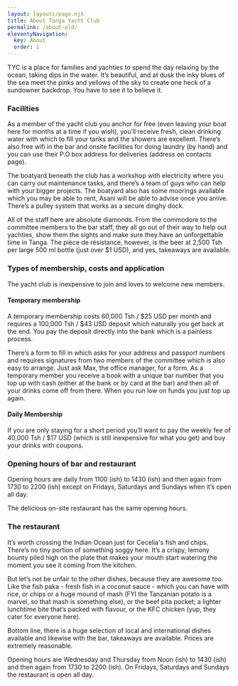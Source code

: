 ```yaml
---
layout: layouts/page.njk
title: About Tanga Yacht Club
permalink: /about-old/
eleventyNavigation:
  key: About
  order: 1
---
```

TYC is a place for families and yachties to spend the day relaxing by the ocean, taking dips in the water.  It’s beautiful, and at dusk the inky blues of the sea meet the pinks and yellows of the sky to create one heck of a sundowner backdrop.  You have to see it to believe it. 

### Facilities

As a member of the yacht club you anchor for free (even leaving your boat here for months at a time if you wish), you’ll receive fresh, clean drinking water with which to fill your tanks and the showers are excellent.  There’s also free wifi in the bar and onsite facilities for doing laundry (by hand) and you can use their P.O box address for deliveries (address on contacts page).  

The boatyard beneath the club has a workshop with electricity where you can carry out maintenance tasks, and there’s a team of guys who can help with your bigger projects.  The boatyard also has some moorings available which you may be able to rent, Asani will be able to advise once you arrive.  There’s a pulley system that works as a secure dinghy dock.

All of the staff here are absolute diamonds.  From the commodore to the committee members to the bar staff, they all go out of their way to help out yachties, show them the sights and make sure they have an unforgettable time in Tanga.  The pièce de résistance, however, is the beer at 2,500 Tsh per large 500 ml bottle (just over $1 USD), and yes, takeaways are available.  

### Types of membership, costs and application

The yacht club is inexpensive to join and loves to welcome new members. 

#### Temporary membership

A temporary membership costs 60,000 Tsh / $25 USD per month and requires a 100,000 Tsh / $43 USD deposit which naturally you get back at the end.  You pay the deposit directly into the bank which is a painless process.

There’s a form to fill in which asks for your address and passport numbers and requires signatures from two members of the committee which is also easy to arrange.  Just ask Max, the office manager, for a form.  As a temporary member you receive a book with a unique bar number that you top up with cash (either at the bank or by card at the bar) and then all of your drinks come off from there.  When you run low on funds you just top up again.

#### Daily Membership

If you are only staying for a short period you’ll want to pay the weekly fee of 40,000 Tsh / $17 USD (which is still inexpensive for what you get) and buy your drinks with coupons. 

### Opening hours of bar and restaurant

Opening hours are daily from 1100 (ish) to 1430 (ish) and then again from 1730 to 2200 (ish) except on Fridays, Saturdays and Sundays when it’s open all day.

The delicious on-site restaurant has the same opening hours.

### The restaurant

It’s worth crossing the Indian Ocean just for Cecelia's fish and chips.  There’s no tiny portion of something soggy here.  It’s a crispy, lemony bounty piled high on the plate that makes your mouth start watering the moment you see it coming from the kitchen.

But let’s not be unfair to the other dishes, because they are awesome too.  Like the fish paka - fresh fish in a coconut sauce - which you can have with rice, or chips or a huge mound of mash (FYI the Tanzanian potato is a marvel, so that mash is something else), or the beef pita pocket; a lighter lunchtime bite that’s packed with flavour, or the KFC chicken (yup, they cater for everyone here).  

Bottom line, there is a huge selection of local and international dishes available and likewise with the bar, takeaways are available.  Prices are extremely reasonable.  

Opening hours are Wednesday and Thursday from Noon (ish) to 1430 (ish) and then again from 1730 to 2200 (ish). On Fridays, Saturdays and Sundays the restaurant is open all day.